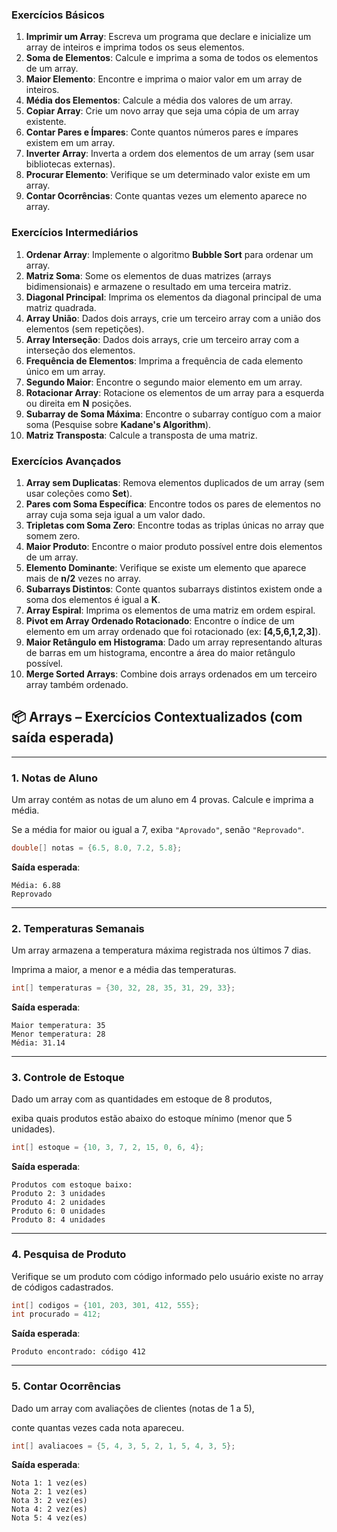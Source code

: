 ### **Exercícios Básicos**

1. **Imprimir um Array**: Escreva um programa que declare e inicialize um array de inteiros e imprima todos os seus elementos.
2. **Soma de Elementos**: Calcule e imprima a soma de todos os elementos de um array.
3. **Maior Elemento**: Encontre e imprima o maior valor em um array de inteiros.
4. **Média dos Elementos**: Calcule a média dos valores de um array.
5. **Copiar Array**: Crie um novo array que seja uma cópia de um array existente.
6. **Contar Pares e Ímpares**: Conte quantos números pares e ímpares existem em um array.
7. **Inverter Array**: Inverta a ordem dos elementos de um array (sem usar bibliotecas externas).
8. **Procurar Elemento**: Verifique se um determinado valor existe em um array.
9. **Contar Ocorrências**: Conte quantas vezes um elemento aparece no array.

### **Exercícios Intermediários**

1. **Ordenar Array**: Implemente o algoritmo **Bubble Sort** para ordenar um array.
2. **Matriz Soma**: Some os elementos de duas matrizes (arrays bidimensionais) e armazene o resultado em uma terceira matriz.
3. **Diagonal Principal**: Imprima os elementos da diagonal principal de uma matriz quadrada.
4. **Array União**: Dados dois arrays, crie um terceiro array com a união dos elementos (sem repetições).
5. **Array Interseção**: Dados dois arrays, crie um terceiro array com a interseção dos elementos.
6. **Frequência de Elementos**: Imprima a frequência de cada elemento único em um array.
7. **Segundo Maior**: Encontre o segundo maior elemento em um array.
8. **Rotacionar Array**: Rotacione os elementos de um array para a esquerda ou direita em **N** posições.
9. **Subarray de Soma Máxima**: Encontre o subarray contíguo com a maior soma (Pesquise sobre **Kadane's Algorithm**).
10. **Matriz Transposta**: Calcule a transposta de uma matriz.

### **Exercícios Avançados**

1. **Array sem Duplicatas**: Remova elementos duplicados de um array (sem usar coleções como **Set**).
2. **Pares com Soma Específica**: Encontre todos os pares de elementos no array cuja soma seja igual a um valor dado.
3. **Tripletas com Soma Zero**: Encontre todas as triplas únicas no array que somem zero.
4. **Maior Produto**: Encontre o maior produto possível entre dois elementos de um array.
5. **Elemento Dominante**: Verifique se existe um elemento que aparece mais de **n/2** vezes no array.
6. **Subarrays Distintos**: Conte quantos subarrays distintos existem onde a soma dos elementos é igual a **K**.
7. **Array Espiral**: Imprima os elementos de uma matriz em ordem espiral.
8. **Pivot em Array Ordenado Rotacionado**: Encontre o índice de um elemento em um array ordenado que foi rotacionado (ex: **[4,5,6,1,2,3]**).
9. **Maior Retângulo em Histograma**: Dado um array representando alturas de barras em um histograma, encontre a área do maior retângulo possível.
10. **Merge Sorted Arrays**: Combine dois arrays ordenados em um terceiro array também ordenado.

## 📦 Arrays – Exercícios Contextualizados (com saída esperada)

---

### 1. Notas de Aluno

Um array contém as notas de um aluno em 4 provas. Calcule e imprima a média.

Se a média for maior ou igual a 7, exiba `"Aprovado"`, senão `"Reprovado"`.

```java
double[] notas = {6.5, 8.0, 7.2, 5.8};
```

**Saída esperada**:

```
Média: 6.88
Reprovado
```

---

### 2. Temperaturas Semanais

Um array armazena a temperatura máxima registrada nos últimos 7 dias.

Imprima a maior, a menor e a média das temperaturas.

```java
int[] temperaturas = {30, 32, 28, 35, 31, 29, 33};
```

**Saída esperada**:

```
Maior temperatura: 35
Menor temperatura: 28
Média: 31.14
```

---

### 3. Controle de Estoque

Dado um array com as quantidades em estoque de 8 produtos,

exiba quais produtos estão abaixo do estoque mínimo (menor que 5 unidades).

```java
int[] estoque = {10, 3, 7, 2, 15, 0, 6, 4};
```

**Saída esperada**:

```
Produtos com estoque baixo:
Produto 2: 3 unidades
Produto 4: 2 unidades
Produto 6: 0 unidades
Produto 8: 4 unidades
```

---

### 4. Pesquisa de Produto

Verifique se um produto com código informado pelo usuário existe no array de códigos cadastrados.

```java
int[] codigos = {101, 203, 301, 412, 555};
int procurado = 412;
```

**Saída esperada**:

```
Produto encontrado: código 412
```

---

### 5. Contar Ocorrências

Dado um array com avaliações de clientes (notas de 1 a 5),

conte quantas vezes cada nota apareceu.

```java
int[] avaliacoes = {5, 4, 3, 5, 2, 1, 5, 4, 3, 5};
```

**Saída esperada**:

```
Nota 1: 1 vez(es)
Nota 2: 1 vez(es)
Nota 3: 2 vez(es)
Nota 4: 2 vez(es)
Nota 5: 4 vez(es)
```
